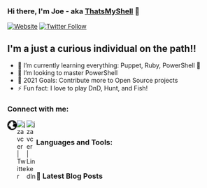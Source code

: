 ### Hi there, I'm Joe - aka [ThatsMyShell][website] 👋 

[![Website](https://img.shields.io/website?label=codeSTACKr.com&style=for-the-badge&url=https%3A%2F%2Fcodestackr.com)](https://codestackr.com)
[![Twitter Follow](https://img.shields.io/twitter/follow/codeSTACKr?color=1DA1F2&logo=twitter&style=for-the-badge)](https://twitter.com/intent/follow?original_referer=https%3A%2F%2Fgithub.com%2FcodeSTACKr&screen_name=codeSTACKr)

## I'm a just a curious individual on the path!!

- 🌱 I’m currently learning everything: Puppet, Ruby, PowerShell 🤣
- 👯 I’m looking to master PowerShell
- 🥅 2021 Goals: Contribute more to Open Source projects
- ⚡ Fun fact: I love to play DnD, Hunt, and Fish!

### Connect with me:

[<img align="left" alt="jzavcer" width="22px" src="https://raw.githubusercontent.com/iconic/open-iconic/master/svg/globe.svg" />][website]
[<img align="left" alt="jzavcer | Twitter" width="22px" src="https://cdn.jsdelivr.net/npm/simple-icons@v3/icons/twitter.svg" />][twitter]
[<img align="left" alt="jzavcer | LinkedIn" width="22px" src="https://cdn.jsdelivr.net/npm/simple-icons@v3/icons/linkedin.svg" />][linkedin]

<br />

### Languages and Tools:

<br />

### 📕 Latest Blog Posts

<!-- BLOG-POST-LIST:START -->
<!-- BLOG-POST-LIST:END -->

[website]: https://thatsmyshell.com/
[twitter]: https://twitter.com/jzavcer
[linkedin]: https://www.linkedin.com/in/josephzavcer/